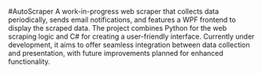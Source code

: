 #AutoScraper
A work-in-progress web scraper that collects data periodically, sends email notifications, and features a WPF frontend to display the scraped data. The project combines Python for the web scraping logic and C# for creating a user-friendly interface. Currently under development, it aims to offer seamless integration between data collection and presentation, with future improvements planned for enhanced functionality.
